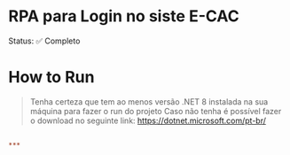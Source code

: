 # RPA para Login no siste E-CAC

Status: ✅ Completo

# How to Run
> Tenha certeza que tem ao menos versão .NET 8 instalada na sua máquina para fazer o run do projeto
> Caso não tenha é possível fazer o download no seguinte link: https://dotnet.microsoft.com/pt-br/
##
```diff
***

